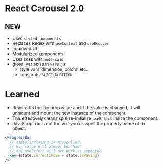# React Carousel 2.0

## NEW

- Uses `styled-components`
- Replaces Redux with `useContext` and `useReducer`
- Improved UI
- Modularized components
- Uses scss with `node-sass`
- global variables in `vars.js`
  - style vars: dimension, colors, etc...
  - constants: `SLICE_DURATION`

# Learned

- React diffs the `key` prop value and if the value is changed, it will unmount and mount the new instance of the component.
- This effectively cleans up & re-initialize `useEffect` inside the component.
- JavaScript does not throw if you misspell the property name of an object.

```jsx
<ProgressBar
  // state.isPlaying is misspelled.
  // key value will always be "NaN"
  // and useEffect will not work as expected
  key={state.currentIndex + state.isPaying}
/>
```
